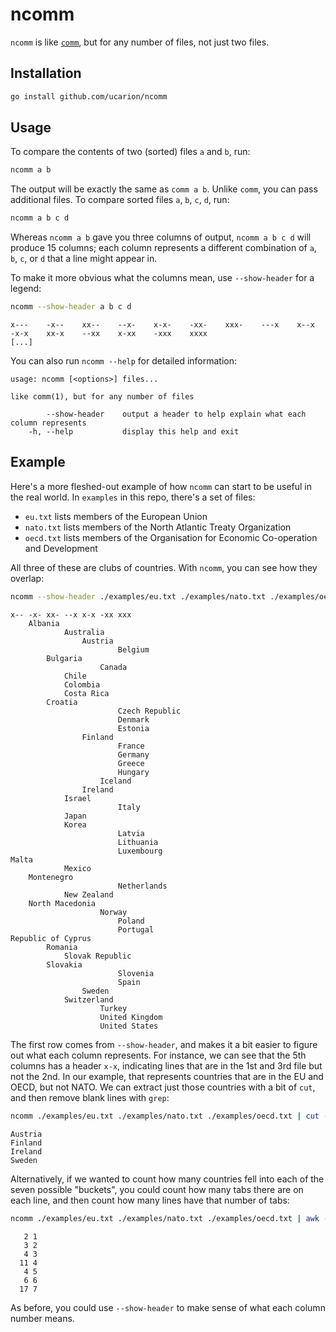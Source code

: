 # ncomm

`ncomm` is like [`comm`](https://en.wikipedia.org/wiki/Comm), but for any number
of files, not just two files.

## Installation

```bash
go install github.com/ucarion/ncomm
```

## Usage

To compare the contents of two (sorted) files `a` and `b`, run:

```bash
ncomm a b
```

The output will be exactly the same as `comm a b`. Unlike `comm`, you can pass
additional files. To compare sorted files `a`, `b`, `c`, `d`, run:

```bash
ncomm a b c d
```

Whereas `ncomm a b` gave you three columns of output, `ncomm a b c d` will
produce 15 columns; each column represents a different combination of `a`, `b`,
`c`, or `d` that a line might appear in.

To make it more obvious what the columns mean, use `--show-header` for a legend:

```bash
ncomm --show-header a b c d
```

```text
x---	-x--	xx--	--x-	x-x-	-xx-	xxx-	---x	x--x	-x-x	xx-x	--xx	x-xx	-xxx	xxxx	
[...]
```

You can also run `ncomm --help` for detailed information:

```text
usage: ncomm [<options>] files...

like comm(1), but for any number of files

        --show-header    output a header to help explain what each column represents
    -h, --help           display this help and exit

```

## Example

Here's a more fleshed-out example of how `ncomm` can start to be useful in the
real world. In `examples` in this repo, there's a set of files:

* `eu.txt` lists members of the European Union
* `nato.txt` lists members of the North Atlantic Treaty Organization
* `oecd.txt` lists members of the Organisation for Economic Co-operation and Development

All three of these are clubs of countries. With `ncomm`, you can see how they overlap:

```bash
ncomm --show-header ./examples/eu.txt ./examples/nato.txt ./examples/oecd.txt
```

```text
x--	-x-	xx-	--x	x-x	-xx	xxx	
	Albania
			Australia
				Austria
						Belgium
		Bulgaria
					Canada
			Chile
			Colombia
			Costa Rica
		Croatia
						Czech Republic
						Denmark
						Estonia
				Finland
						France
						Germany
						Greece
						Hungary
					Iceland
				Ireland
			Israel
						Italy
			Japan
			Korea
						Latvia
						Lithuania
						Luxembourg
Malta
			Mexico
	Montenegro
						Netherlands
			New Zealand
	North Macedonia
					Norway
						Poland
						Portugal
Republic of Cyprus
		Romania
			Slovak Republic
		Slovakia
						Slovenia
						Spain
				Sweden
			Switzerland
					Turkey
					United Kingdom
					United States
```

The first row comes from `--show-header`, and makes it a bit easier to figure
out what each column represents. For instance, we can see that the 5th columns
has a header `x-x`, indicating lines that are in the 1st and 3rd file but not
the 2nd. In our example, that represents countries that are in the EU and OECD,
but not NATO. We can extract just those countries with a bit of `cut`, and then
remove blank lines with `grep`:

```bash
ncomm ./examples/eu.txt ./examples/nato.txt ./examples/oecd.txt | cut -s -f 5 | grep .
```

```text
Austria
Finland
Ireland
Sweden
```

Alternatively, if we wanted to count how many countries fell into each of the
seven possible "buckets", you could count how many tabs there are on each line,
and then count how many lines have that number of tabs:

```bash
ncomm ./examples/eu.txt ./examples/nato.txt ./examples/oecd.txt | awk -F$'\t' '{print NF}' | sort | uniq -c
```

```text
   2 1
   3 2
   4 3
  11 4
   4 5
   6 6
  17 7
```

As before, you could use `--show-header` to make sense of what each column
number means.
